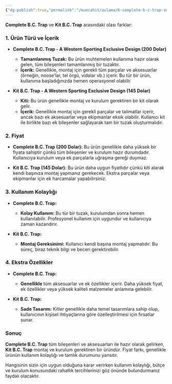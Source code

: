 ```yaml
---
{"dg-publish":true,"permalink":"/muecahit/avlama/6-complete-b-c-trap-ve-kit-b-c-trap-arasindaki-olasi-farklar/"}
---
```


**Complete B.C. Trap** ve **Kit B.C. Trap** arasındaki olası farklar:

### **1. Ürün Türü ve İçerik**

- **Complete B.C. Trap - A Western Sporting Exclusive Design (200 Dolar)**
    
    - **Tamamlanmış Tuzak:** Bu ürün muhtemelen kullanıma hazır olarak gelen, tüm bileşenleri tamamlanmış bir tuzaktır.
    - **İçerik:** Genellikle, montaj için gerekli tüm parçalar ve aksesuarlar (örneğin, noose'lar, tel örgü, vidalar vb.) içerir. Bu tür bir ürün, kullanıma başladığınızda hemen operasyonel olabilir.
- **Kit B.C. Trap - A Western Sporting Exclusive Design (145 Dolar)**
    
    - **Kiti:** Bu ürün genellikle montaj ve kurulum gerektiren bir kit olarak gelir.
    - **İçerik:** Genellikle montaj için gerekli parçalar ve talimatlar içerir, ancak bazı ek aksesuarlar veya ekipmanlar eksik olabilir. Kullanıcı kit ile birlikte bazı ek bileşenler sağlayarak tam bir tuzak oluşturmalıdır.

### **2. Fiyat**

- **Complete B.C. Trap (200 Dolar):** Bu ürün genellikle daha yüksek bir fiyata sahiptir çünkü tüm bileşenler ve kurulum hazır durumdadır. Kullanıcıya kurulum veya ek parçalarla uğraşma gereği duymaz.
    
- **Kit B.C. Trap (145 Dolar):** Bu ürün daha uygun fiyatlıdır çünkü kiti alarak kendi başınıza montaj yapmanız gerekecek. Ekstra parçalar veya ekipmanlar için ek harcamalar yapabilirsiniz.
    

### **3. Kullanım Kolaylığı**

- **Complete B.C. Trap:**
    
    - **Kolay Kullanım:** Bu tür bir tuzak, kurulumdan sonra hemen kullanılabilir. Profesyonel kullanım için uygundur ve kullanıcıya zaman kazandırır.
- **Kit B.C. Trap:**
    
    - **Montaj Gereksinimi:** Kullanıcı kendi başına montaj yapmalıdır. Bu süreç, biraz teknik bilgi ve beceri gerektirebilir.

### **4. Ekstra Özellikler**

- **Complete B.C. Trap:**
    
    - **Genellikle** tüm aksesuarlar ve ek özellikler içerir. Daha yüksek fiyat, ek özellikler veya yüksek kaliteli malzemeler anlamına gelebilir.
- **Kit B.C. Trap:**
    
    - **Sade Tasarım:** Kitler genellikle daha temel tasarımlara sahip olup, kullanıcının kişisel ihtiyaçlarına göre özelleştirilmesi için fırsatlar sunar.

### **Sonuç**

**Complete B.C. Trap** tüm bileşenleri ve aksesuarları ile hazır olarak gelirken, **Kit B.C. Trap** montaj ve kurulum gerektiren bir üründür. Fiyat farkı, genellikle ürünün kullanım kolaylığı ve tamlık durumunu yansıtır.

Hangisinin sizin için uygun olduğuna karar verirken kullanım kolaylığı, bütçe ve kurulum konusundaki rahatlık tercihlerinizi göz önünde bulundurmanız faydalı olacaktır.